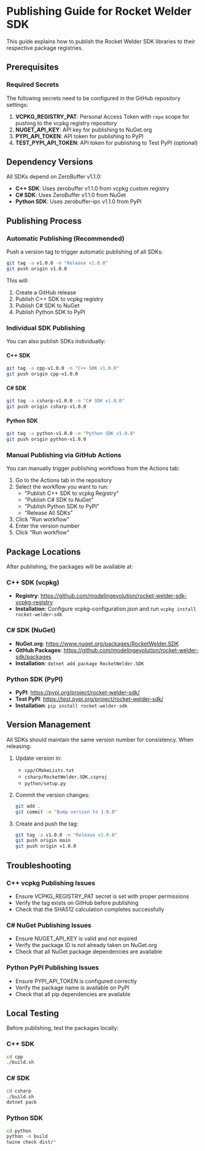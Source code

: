 # Publishing Guide for Rocket Welder SDK

This guide explains how to publish the Rocket Welder SDK libraries to their respective package registries.

## Prerequisites

### Required Secrets

The following secrets need to be configured in the GitHub repository settings:

1. **VCPKG_REGISTRY_PAT**: Personal Access Token with `repo` scope for pushing to the vcpkg registry repository
2. **NUGET_API_KEY**: API key for publishing to NuGet.org
3. **PYPI_API_TOKEN**: API token for publishing to PyPI
4. **TEST_PYPI_API_TOKEN**: API token for publishing to Test PyPI (optional)

## Dependency Versions

All SDKs depend on ZeroBuffer v1.1.0:
- **C++ SDK**: Uses zerobuffer v1.1.0 from vcpkg custom registry
- **C# SDK**: Uses ZeroBuffer v1.1.0 from NuGet
- **Python SDK**: Uses zerobuffer-ipc v1.1.0 from PyPI

## Publishing Process

### Automatic Publishing (Recommended)

Push a version tag to trigger automatic publishing of all SDKs:

```bash
git tag -a v1.0.0 -m "Release v1.0.0"
git push origin v1.0.0
```

This will:
1. Create a GitHub release
2. Publish C++ SDK to vcpkg registry
3. Publish C# SDK to NuGet
4. Publish Python SDK to PyPI

### Individual SDK Publishing

You can also publish SDKs individually:

#### C++ SDK
```bash
git tag -a cpp-v1.0.0 -m "C++ SDK v1.0.0"
git push origin cpp-v1.0.0
```

#### C# SDK
```bash
git tag -a csharp-v1.0.0 -m "C# SDK v1.0.0"
git push origin csharp-v1.0.0
```

#### Python SDK
```bash
git tag -a python-v1.0.0 -m "Python SDK v1.0.0"
git push origin python-v1.0.0
```

### Manual Publishing via GitHub Actions

You can manually trigger publishing workflows from the Actions tab:

1. Go to the Actions tab in the repository
2. Select the workflow you want to run:
   - "Publish C++ SDK to vcpkg Registry"
   - "Publish C# SDK to NuGet"
   - "Publish Python SDK to PyPI"
   - "Release All SDKs"
3. Click "Run workflow"
4. Enter the version number
5. Click "Run workflow"

## Package Locations

After publishing, the packages will be available at:

### C++ SDK (vcpkg)
- **Registry**: https://github.com/modelingevolution/rocket-welder-sdk-vcpkg-registry
- **Installation**: Configure vcpkg-configuration.json and run `vcpkg install rocket-welder-sdk`

### C# SDK (NuGet)
- **NuGet.org**: https://www.nuget.org/packages/RocketWelder.SDK
- **GitHub Packages**: https://github.com/modelingevolution/rocket-welder-sdk/packages
- **Installation**: `dotnet add package RocketWelder.SDK`

### Python SDK (PyPI)
- **PyPI**: https://pypi.org/project/rocket-welder-sdk/
- **Test PyPI**: https://test.pypi.org/project/rocket-welder-sdk/
- **Installation**: `pip install rocket-welder-sdk`

## Version Management

All SDKs should maintain the same version number for consistency. When releasing:

1. Update version in:
   - `cpp/CMakeLists.txt`
   - `csharp/RocketWelder.SDK.csproj`
   - `python/setup.py`

2. Commit the version changes:
   ```bash
   git add .
   git commit -m "Bump version to 1.0.0"
   ```

3. Create and push the tag:
   ```bash
   git tag -a v1.0.0 -m "Release v1.0.0"
   git push origin main
   git push origin v1.0.0
   ```

## Troubleshooting

### C++ vcpkg Publishing Issues
- Ensure VCPKG_REGISTRY_PAT secret is set with proper permissions
- Verify the tag exists on GitHub before publishing
- Check that the SHA512 calculation completes successfully

### C# NuGet Publishing Issues
- Ensure NUGET_API_KEY is valid and not expired
- Verify the package ID is not already taken on NuGet.org
- Check that all NuGet package dependencies are available

### Python PyPI Publishing Issues
- Ensure PYPI_API_TOKEN is configured correctly
- Verify the package name is available on PyPI
- Check that all pip dependencies are available

## Local Testing

Before publishing, test the packages locally:

### C++ SDK
```bash
cd cpp
./build.sh
```

### C# SDK
```bash
cd csharp
./build.sh
dotnet pack
```

### Python SDK
```bash
cd python
python -m build
twine check dist/*
```